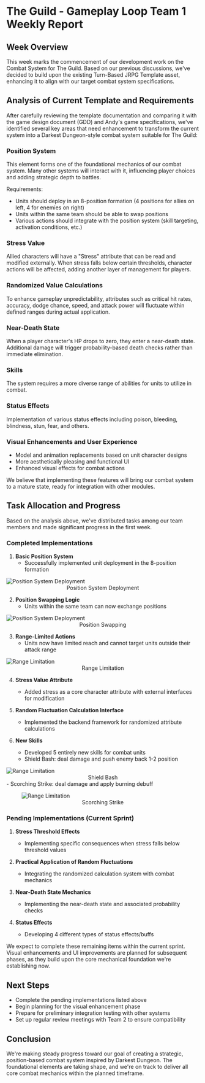 # The Guild - Gameplay Loop Team 1 Weekly Report

## Week Overview

This week marks the commencement of our development work on the Combat System for The Guild. Based on our previous discussions, we've decided to build upon the existing Turn-Based JRPG Template asset, enhancing it to align with our target combat system specifications.

## Analysis of Current Template and Requirements

After carefully reviewing the template documentation and comparing it with the game design document (GDD) and Andy's game specifications, we've identified several key areas that need enhancement to transform the current system into a Darkest Dungeon-style combat system suitable for The Guild:

### Position System
This element forms one of the foundational mechanics of our combat system. Many other systems will interact with it, influencing player choices and adding strategic depth to battles.

Requirements:
- Units should deploy in an 8-position formation (4 positions for allies on left, 4 for enemies on right)
- Units within the same team should be able to swap positions
- Various actions should integrate with the position system (skill targeting, activation conditions, etc.)

### Stress Value
Allied characters will have a "Stress" attribute that can be read and modified externally. When stress falls below certain thresholds, character actions will be affected, adding another layer of management for players.

### Randomized Value Calculations
To enhance gameplay unpredictability, attributes such as critical hit rates, accuracy, dodge chance, speed, and attack power will fluctuate within defined ranges during actual application.

### Near-Death State
When a player character's HP drops to zero, they enter a near-death state. Additional damage will trigger probability-based death checks rather than immediate elimination.

### Skills
The system requires a more diverse range of abilities for units to utilize in combat.

### Status Effects
Implementation of various status effects including poison, bleeding, blindness, stun, fear, and others.

### Visual Enhancements and User Experience
- Model and animation replacements based on unit character designs
- More aesthetically pleasing and functional UI
- Enhanced visual effects for combat actions

We believe that implementing these features will bring our combat system to a mature state, ready for integration with other modules.

## Task Allocation and Progress

Based on the analysis above, we've distributed tasks among our team members and made significant progress in the first week.

### Completed Implementations

1. **Basic Position System**
   - Successfully implemented unit deployment in the 8-position formation
   <figure>
  <img src="https://i.imgur.com/Nn6jxI8.gif" alt="Position System Deployment">
  <figcaption style="text-align: center;">Position System Deployment</figcaption>
   </figure>


2. **Position Swapping Logic**
   - Units within the same team can now exchange positions
   <figure>
  <img src="https://i.imgur.com/G1AwbmZ.gif" alt="Position System Deployment">
  <figcaption style="text-align: center;">Position Swapping</figcaption>
   </figure>

3. **Range-Limited Actions**
   - Units now have limited reach and cannot target units outside their attack range
   <figure>
  <img src="https://i.imgur.com/JMweX4h.gif" alt="Range Limitation">
  <figcaption style="text-align: center;">Range Limitation</figcaption>
   </figure>

4. **Stress Value Attribute**
   - Added stress as a core character attribute with external interfaces for modification

5. **Random Fluctuation Calculation Interface**
   - Implemented the backend framework for randomized attribute calculations


6. **New Skills**
   - Developed 5 entirely new skills for combat units
   - Shield Bash: deal damage and push enemy back 1-2 position
   <figure>
  <img src="https://i.imgur.com/3s3PmnD.gif" alt="Range Limitation">
  <figcaption style="text-align: center;">Shield Bash</figcaption>
   </figure>
   - Scorching Strike: deal damage and apply burning debuff
   <figure>
  <img src="https://i.imgur.com/eZ9RNHy.gif" alt="Range Limitation">
  <figcaption style="text-align: center;">Scorching Strike</figcaption>
   </figure>

### Pending Implementations (Current Sprint)

1. **Stress Threshold Effects**
   - Implementing specific consequences when stress falls below threshold values

2. **Practical Application of Random Fluctuations**
   - Integrating the randomized calculation system with combat mechanics

3. **Near-Death State Mechanics**
   - Implementing the near-death state and associated probability checks

4. **Status Effects**
   - Developing 4 different types of status effects/buffs

We expect to complete these remaining items within the current sprint. Visual enhancements and UI improvements are planned for subsequent phases, as they build upon the core mechanical foundation we're establishing now.

## Next Steps

- Complete the pending implementations listed above
- Begin planning for the visual enhancement phase
- Prepare for preliminary integration testing with other systems
- Set up regular review meetings with Team 2 to ensure compatibility

## Conclusion

We're making steady progress toward our goal of creating a strategic, position-based combat system inspired by Darkest Dungeon. The foundational elements are taking shape, and we're on track to deliver all core combat mechanics within the planned timeframe.
